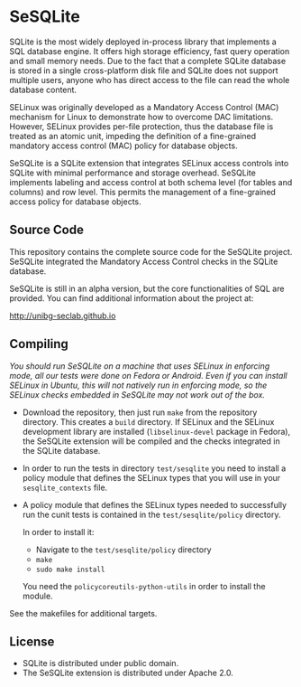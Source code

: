 # SeSQLite

SQLite is the most widely deployed in-process library that implements a SQL
database engine. It offers high storage efficiency, fast query operation and
small memory needs. Due to the fact that a complete SQLite database is stored
in a single cross-platform disk file and SQLite does not support multiple
users, anyone who has direct access to the file can read the whole database
content.

SELinux was originally developed as a Mandatory Access Control (MAC) mechanism
for Linux to demonstrate how to overcome DAC limitations. However, SELinux
provides per-file protection, thus the database file is treated as an atomic
unit, impeding the definition of a fine-grained mandatory access control (MAC)
policy for database objects.

SeSQLite is a SQLite extension that integrates SELinux access controls into
SQLite with minimal performance and storage overhead. SeSQLite implements
labeling and access control at both schema level (for tables and columns)
and row level. This permits the management of a fine-grained access policy
for database objects.

## Source Code

This repository contains the complete source code for the SeSQLite project.
SeSQLite integrated the Mandatory Access Control checks in the SQLite database.

SeSQLite is still in an alpha version, but the core functionalities of SQL
are provided. You can find additional information about the project at:

<http://unibg-seclab.github.io>

## Compiling

_You should run SeSQLite on a machine that uses SELinux in enforcing mode,
all our tests were done on Fedora or Android. Even if you can install
SELinux in Ubuntu, this will not natively run in enforcing mode, so the
SELinux checks embedded in SeSQLite may not work out of the box._

* Download the repository, then just run `make` from the repository directory.
  This creates a `build` directory. If SELinux and the SELinux development
  library are installed (`libselinux-devel` package in Fedora), the SeSQLite
  extension will be compiled and the checks integrated in the SQLite database.

* In order to run the tests in directory `test/sesqlite` you need to install
  a policy module that defines the SELinux types that you will use in your
  `sesqlite_contexts` file.
  
* A policy module that defines the SELinux types needed to successfully run the
  cunit tests is contained in the `test/sesqlite/policy` directory.
  
  In order to install it:
  
   * Navigate to the `test/sesqlite/policy` directory
   * `make`
   * `sudo make install`
   
  You need the `policycoreutils-python-utils` in order to install the module.

See the makefiles for additional targets.

## License

* SQLite is distributed under public domain.
* The SeSQLite extension is distributed under Apache 2.0.
